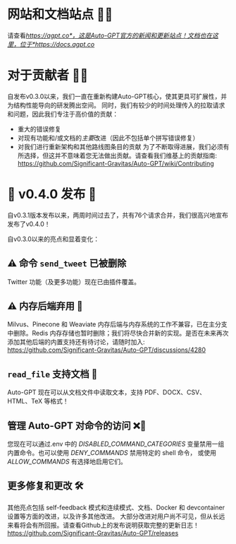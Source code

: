 # 网站和文档站点 📰📖
请查看*https://agpt.co*，这是Auto-GPT官方的新闻和更新站点！文档也在这里，位于*https://docs.agpt.co*

# 对于贡献者 👷🏼
自发布v0.3.0以来，我们一直在重新构建Auto-GPT核心，使其更具可扩展性，并为结构性能导向的研发腾出空间。
同时，我们有较少的时间处理传入的拉取请求和问题，因此我们专注于高价值的贡献：
 * 重大的错误修复
 * 对现有功能和/或文档的*主要*改进（因此不包括单个拼写错误修复）
 * 对我们进行重新架构和其他路线图条目的贡献
为了不断取得进展，我们必须有所选择，但这并不意味着您无法做出贡献。请查看我们维基上的贡献指南:
https://github.com/Significant-Gravitas/Auto-GPT/wiki/Contributing

# 🚀 v0.4.0 发布 🚀
自v0.3.1版本发布以来，两周时间过去了，共有76个请求合并，我们很高兴地宣布
发布了v0.4.0！

自v0.3.0以来的亮点和显着变化：

## ⚠️ 命令 `send_tweet` 已被删除
Twitter 功能（及更多功能）现在已由插件覆盖。

## ⚠️ 内存后端弃用 💾
Milvus、Pinecone 和 Weaviate 内存后端与内存系统的工作不兼容，已在主分支中删除。Redis
内存存储也暂时删除；我们将尽快合并新的实现。是否在未来再次添加其他后端的内置支持还有待讨论，请随时加入: https://github.com/Significant-Gravitas/Auto-GPT/discussions/4280

## `read_file` 支持文档 📄
Auto-GPT 现在可以从文档文件中读取文本，支持 PDF、DOCX、CSV、HTML、TeX 等格式！

## 管理 Auto-GPT 对命令的访问 ❌🔧
您现在可以通过.env 中的 *DISABLED_COMMAND_CATEGORIES* 变量禁用一组内置命令。也可以使用 *DENY_COMMANDS* 禁用特定的 shell 命令，
或使用 *ALLOW_COMMANDS* 有选择地启用它们。

## 更多修复和更改 🛠️
其他亮点包括 self-feedback 模式和连续模式、文档、Docker 和 devcontainer 设置等方面的改进，以及许多其他改进。
大部分改进对用户尚不可见，但从长远来看将会有所回报。请查看Github上的发布说明获取完整的更新日志！
https://github.com/Significant-Gravitas/Auto-GPT/releases